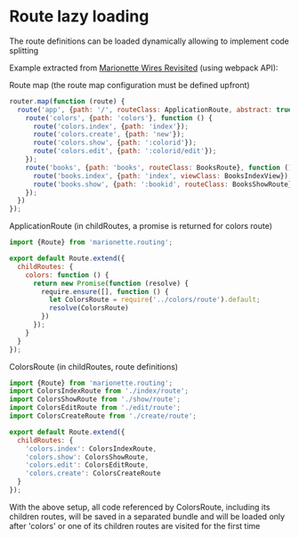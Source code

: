 # Route lazy loading

The route definitions can be loaded dynamically allowing to implement code splitting
 
Example extracted from [Marionette Wires Revisited](https://github.com/blikblum/marionette-wires-revisited) (using webpack API):

 
Route map (the route map configuration must be defined upfront)
```javascript
router.map(function (route) {
  route('app', {path: '/', routeClass: ApplicationRoute, abstract: true}, function () {   
    route('colors', {path: 'colors'}, function () {
      route('colors.index', {path: 'index'});
      route('colors.create', {path: 'new'});
      route('colors.show', {path: ':colorid'});
      route('colors.edit', {path: ':colorid/edit'});
    });
    route('books', {path: 'books', routeClass: BooksRoute}, function () {
      route('books.index', {path: 'index', viewClass: BooksIndexView});
      route('books.show', {path: ':bookid', routeClass: BooksShowRoute});
    });
  })
});
``` 

ApplicationRoute (in childRoutes, a promise is returned for colors route)
```javascript
import {Route} from 'marionette.routing';

export default Route.extend({
  childRoutes: {
    colors: function () {
      return new Promise(function (resolve) {
        require.ensure([], function () {
          let ColorsRoute = require('../colors/route').default;
          resolve(ColorsRoute)
        })
      });
    }
  }
});
```    

ColorsRoute (in childRoutes, route definitions)
```javascript
import {Route} from 'marionette.routing';
import ColorsIndexRoute from './index/route';
import ColorsShowRoute from './show/route';
import ColorsEditRoute from './edit/route';
import ColorsCreateRoute from './create/route';

export default Route.extend({
  childRoutes: {
    'colors.index': ColorsIndexRoute,
    'colors.show': ColorsShowRoute,
    'colors.edit': ColorsEditRoute,
    'colors.create': ColorsCreateRoute
  }
});
```
  
With the above setup, all code referenced by ColorsRoute, including its children routes, will be 
saved in a separated bundle and will be loaded only after 'colors' or one of its children routes are
visited for the first time